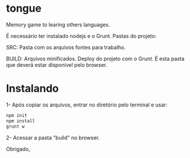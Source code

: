 tongue
======

Memory game to learing others languages.

É necessário ter instalado nodejs e o Grunt. Pastas do projeto:

SRC: Pasta com os arquivos fontes para trabalho.

BUILD: Arquivos minificados. Deploy do projeto com o Grunt. É esta pasta que deverá estar disponível pelo browser.

Instalando
==========

1- Após copiar os arquivos, entrar no diretório pelo terminal e usar:
``` bash
npm init
npm install
grunt w
```

2- Acessar a pasta "build" no browser.

Obrigado,
